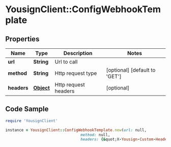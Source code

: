 # YousignClient::ConfigWebhookTemplate

## Properties

Name | Type | Description | Notes
------------ | ------------- | ------------- | -------------
**url** | **String** | Url to call | 
**method** | **String** | Http request type | [optional] [default to &#39;GET&#39;]
**headers** | [**Object**](.md) | Http request headers | [optional] 

## Code Sample

```ruby
require 'YousignClient'

instance = YousignClient::ConfigWebhookTemplate.new(url: null,
                                 method: null,
                                 headers: {&quot;X-Yousign-Custom-Header&quot;:&quot;Test value&quot;})
```


